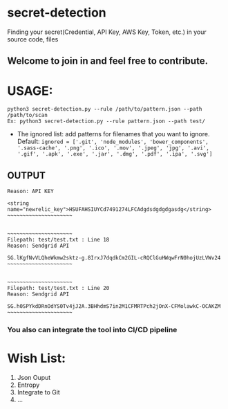 # secret-detection
Finding your secret(Credential, API Key, AWS Key, Token, etc.)  in your source code, files
## Welcome to join in and feel free to contribute.

# USAGE:  
```python3 secret-detection.py --rule /path/to/pattern.json --path /path/to/scan```  
```Ex: python3 secret-detection.py --rule pattern.json --path test/```  

* The ignored list: add patterns for filenames that you want to ignore. Default: ```ignored = ['.git', 'node_modules', 'bower_components', '.sass-cache', '.png', '.ico', '.mov', '.jpeg', 'jpg', '.avi', '.gif', '.apk', '.exe', '.jar', '.dmg', '.pdf', '.ipa', '.svg']```

## OUTPUT
```Filepath: test/test.txt : Line 14
Reason: API KEY

<string name="newrelic_key">HSUFAHSIUYCd7491274LFCAdgdsdgdgdgasdg</string>
~~~~~~~~~~~~~~~~~~~~~


~~~~~~~~~~~~~~~~~~~~~
Filepath: test/test.txt : Line 18
Reason: Sendgrid API

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
~~~~~~~~~~~~~~~~~~~~~


~~~~~~~~~~~~~~~~~~~~~
Filepath: test/test.txt : Line 20
Reason: Sendgrid API

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
~~~~~~~~~~~~~~~~~~~~~

```

### You also can integrate the tool into CI/CD pipeline  

# Wish List:  
1. Json Ouput  
2. Entropy  
3. Integrate to Git 
4. ...
